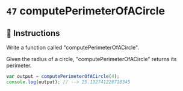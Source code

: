 # `47` computePerimeterOfACircle

## 📝 Instructions

Write a function called "computePerimeterOfACircle".

Given the radius of a circle, "computePerimeterOfACircle" returns its perimeter.

```Javascript
var output = computePerimeterOfACircle(4);
console.log(output); // --> 25.132741228718345
```